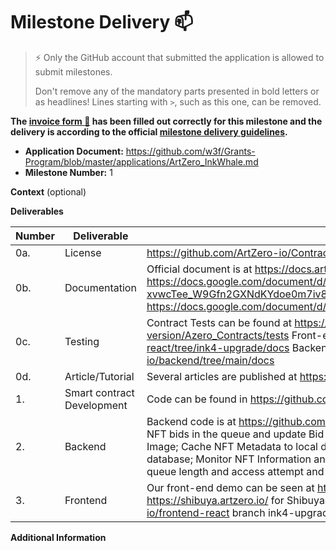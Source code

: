 # Milestone Delivery :mailbox:

> ⚡ Only the GitHub account that submitted the application is allowed to submit milestones.
>
> Don't remove any of the mandatory parts presented in bold letters or as headlines! Lines starting with `>`, such as this one, can be removed.

**The [invoice form :pencil:](https://forms.gle/LSRr7PCjBpEbKGh89) has been filled out correctly for this milestone and the delivery is according to the official [milestone delivery guidelines](https://github.com/w3f/Grants-Program/blob/master/docs/Support%20Docs/milestone-deliverables-guidelines.md).**

- **Application Document:** https://github.com/w3f/Grants-Program/blob/master/applications/ArtZero_InkWhale.md
- **Milestone Number:** 1

**Context** (optional)

**Deliverables**

| Number | Deliverable                | Link                                                                                                                                                                                                                                                                                                                                                                                                                                            | Notes |
| ------ | -------------------------- | ----------------------------------------------------------------------------------------------------------------------------------------------------------------------------------------------------------------------------------------------------------------------------------------------------------------------------------------------------------------------------------------------------------------------------------------------- | ----- |
| 0a.    | License                    | https://github.com/ArtZero-io/Contracts/blob/feature/ink-4-version/LICENSE                                                                                                                                                                                                                                                                                                                                                                      |       |
| 0b.    | Documentation              | Official document is at https://docs.artzero.io/ Technical documents are at https://docs.google.com/document/d/1QWJW2YAFXcD_X-xvwcTee_W9Gfn2GXNdKYdoe0m7iv8/edit# and https://docs.google.com/document/d/1bPq9aFMaaVgKgsYWG3K4APubRK33OloY4_gHM3c8wo0/edit                                                                                                                                                                                      |       |
| 0c.    | Testing                    | Contract Tests can be found at https://github.com/ArtZero-io/Contracts/tree/feature/ink-4-version/Azero_Contracts/tests Front-end Test: https://github.com/ArtZero-io/frontend-react/tree/ink4-upgrade/docs Backend API Test: https://github.com/ArtZero-io/backend/tree/main/docs                                                                                                                                                              |       |
| 0d.    | Article/Tutorial           | Several articles are published at https://medium.com/@artzero_io                                                                                                                                                                                                                                                                                                                                                                                |       |
| 1.     | Smart contract Development | Code can be found in https://github.com/ArtZero-io/Contracts branch feature/ink-4-version                                                                                                                                                                                                                                                                                                                                                       |       |
| 2.     | Backend                    | Backend code is at https://github.com/ArtZero-io/backend and handles the following tasks: Monitor NFT bids in the queue and update Bid table in the database; Cache Images from IPFS to CloudFlare Image; Cache NFT Metadata to local database; Monitor NFT Collection changes and update the database; Monitor NFT Information and update the database; Telegram bot to alert system operators: queue length and access attempt and work load. |       |
| 3.     | Frontend                   | Our front-end demo can be seen at https://alephzero.artzero.io/ for AlephZero network and https://shibuya.artzero.io/ for Shibuya (Astar testnet). The git repo is at https://github.com/ArtZero-io/frontend-react branch ink4-upgrade                                                                                                                                                                                                          |       |

**Additional Information**
